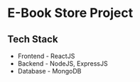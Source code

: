 # E-Book Store Project

## Tech Stack
- Frontend - ReactJS
- Backend - NodeJS, ExpressJS
- Database - MongoDB

